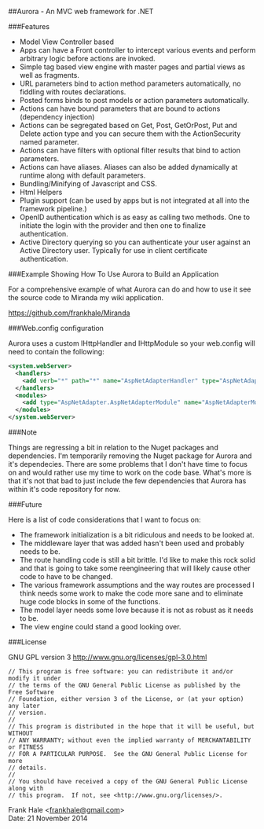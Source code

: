 ##Aurora - An MVC web framework for .NET

###Features

- Model View Controller based
- Apps can have a Front controller to intercept various events and perform 
	arbitrary logic before actions are invoked.
- Simple tag based view engine with master pages and partial views as well as 
	fragments.
- URL parameters bind to action method parameters automatically, no fiddling 
	with routes declarations.
- Posted forms binds to post models or action parameters automatically.
- Actions can have bound parameters that are bound to actions 
	(dependency injection)
- Actions can be segregated based on Get, Post, GetOrPost, Put and Delete action 
	type and you can secure them with the ActionSecurity named parameter.
- Actions can have filters with optional filter results that bind to action 
	parameters.  
- Actions can have aliases. Aliases can also be added dynamically at runtime 
	along with default parameters.
- Bundling/Minifying of Javascript and CSS.
- Html Helpers
- Plugin support (can be used by apps but is not integrated at all into the 
	framework pipeline.)
- OpenID authentication which is as easy as calling two methods. One to initiate 
	the login with the provider and then one to finalize authentication.
- Active Directory querying so you can authenticate your user against an Active 
	Directory user. Typically for use in client certificate authentication.

###Example Showing How To Use Aurora to Build an Application

For a comprehensive example of what Aurora can do and how to use it see the 
source code to Miranda my wiki application.

https://github.com/frankhale/Miranda

###Web.config configuration

Aurora uses a custom IHttpHandler and IHttpModule so your web.config will need 
to contain the following:

```xml
<system.webServer>
  <handlers>
    <add verb="*" path="*" name="AspNetAdapterHandler" type="AspNetAdapter.AspNetAdapterHandler" />
  </handlers>
  <modules>
    <add type="AspNetAdapter.AspNetAdapterModule" name="AspNetAdapterModule" />
  </modules>
</system.webServer>
```

###Note

Things are regressing a bit in relation to the Nuget packages and dependencies. 
I'm temporarily removing the Nuget package for Aurora and it's dependecies. 
There are some problems that I don't have time to focus on and would rather use
my time to work on the code base. What's more is that it's not that bad to just
include the few dependencies that Aurora has within it's code repository for 
now.

###Future

Here is a list of code considerations that I want to focus on:

- The framework initialization is a bit ridiculous and needs to be looked at.
- The middleware layer that was added hasn't been used and probably needs to be.
- The route handling code is still a bit brittle. I'd like to make this rock 
	solid and that is going to take some reengineering that will likely cause other
	code to have to be changed.
- The various framework assumptions and the way routes are processed I think 
	needs some work to make the code more sane and to eliminate huge code blocks
	in some of the functions.
- The model layer needs some love because it is not as robust as it needs to be.
- The view engine could stand a good looking over.

###License

GNU GPL version 3 <http://www.gnu.org/licenses/gpl-3.0.html>
```
// This program is free software: you can redistribute it and/or modify it under
// the terms of the GNU General Public License as published by the Free Software
// Foundation, either version 3 of the License, or (at your option) any later
// version.
//
// This program is distributed in the hope that it will be useful, but WITHOUT
// ANY WARRANTY; without even the implied warranty of MERCHANTABILITY or FITNESS
// FOR A PARTICULAR PURPOSE.  See the GNU General Public License for more
// details.
//
// You should have received a copy of the GNU General Public License along with
// this program.  If not, see <http://www.gnu.org/licenses/>.
```

Frank Hale &lt;frankhale@gmail.com&gt;  
Date: 21 November 2014
